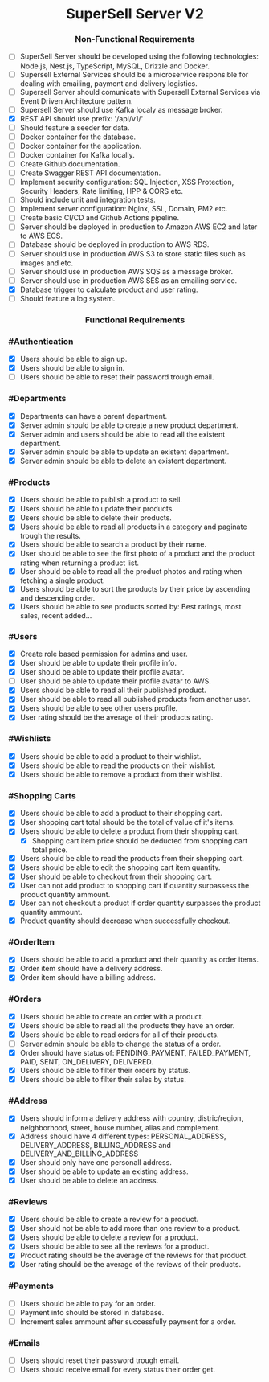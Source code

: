 <h1 align="center"> 
	SuperSell Server V2
</h1>

<h3 align="center"> 
	Non-Functional Requirements
</h3>

- [ ] SuperSell Server should be developed using the following technologies: Node.js, Nest.js, TypeScript, MySQL, Drizzle and Docker.
- [ ] Supersell External Services should be a microservice responsible for dealing with emailing, payment and delivery logistics.
- [ ] Supersell Server should comunicate with Supersell External Services via Event Driven Architecture pattern.
- [ ] Supersell Server should use Kafka localy as message broker.
- [x] REST API should use prefix: '/api/v1/'
- [ ] Should feature a seeder for data.
- [ ] Docker container for the database.
- [ ] Docker container for the application.
- [ ] Docker container for Kafka locally.
- [ ] Create Github documentation.
- [ ] Create Swagger REST API documentation.
- [ ] Implement security configuration: SQL Injection, XSS Protection, Security Headers, Rate limiting, HPP & CORS etc.
- [ ] Should include unit and integration tests.
- [ ] Implement server configuration: Nginx, SSL, Domain, PM2 etc.
- [ ] Create basic CI/CD and Github Actions pipeline.
- [ ] Server should be deployed in production to Amazon AWS EC2 and later to AWS ECS.
- [ ] Database should be deployed in production to AWS RDS.
- [ ] Server should use in production AWS S3 to store static files such as images and etc.
- [ ] Server should use in production AWS SQS as a message broker.
- [ ] Server should use in production AWS SES as an emailing service.
- [x] Database trigger to calculate product and user rating.
- [ ] Should feature a log system.

<h3 align="center"> 
	Functional Requirements
</h3>

### #Authentication

- [x] Users should be able to sign up.
- [x] Users should be able to sign in.
- [ ] Users should be able to reset their password trough email.

### #Departments

- [x] Departments can have a parent department.
- [x] Server admin should be able to create a new product department.
- [x] Server admin and users should be able to read all the existent department.
- [x] Server admin should be able to update an existent department.
- [x] Server admin should be able to delete an existent department.

### #Products

- [x] Users should be able to publish a product to sell.
- [x] Users should be able to update their products.
- [x] Users should be able to delete their products.
- [x] Users should be able to read all products in a category and paginate trough the results.
- [x] Users should be able to search a product by their name.
- [x] User should be able to see the first photo of a product and the product rating when returning a product list.
- [x] User should be able to read all the product photos and rating when fetching a single product.
- [x] Users should be able to sort the products by their price by ascending and descending order.
- [x] Users should be able to see products sorted by: Best ratings, most sales, recent added...

### #Users

- [x] Create role based permission for admins and user.
- [x] User should be able to update their profile info.
- [x] User should be able to update their profile avatar.
- [ ] User should be able to update their profile avatar to AWS.
- [x] Users should be able to read all their published product.
- [x] User should be able to read all published products from another user.
- [x] Users should be able to see other users profile.
- [x] User rating should be the average of their products rating.

### #Wishlists

- [x] Users should be able to add a product to their wishlist.
- [x] Users should be able to read the products on their wishlist.
- [x] Users should be able to remove a product from their wishlist.

### #Shopping Carts

- [x] Users should be able to add a product to their shopping cart.
- [x] User shopping cart total should be the total of value of it's items.
- [x] Users should be able to delete a product from their shopping cart.
  - [x] Shopping cart item price should be deducted from shopping cart total price.
- [x] Users should be able to read the products from their shopping cart.
- [x] Users should be able to edit the shopping cart item quantity.
- [x] User should be able to checkout from their shopping cart.
- [x] User can not add product to shopping cart if quantity surpassess the product quantity ammount.
- [x] User can not checkout a product if order quantity surpasses the product quantity ammount.
- [x] Product quantity should decrease when successfully checkout.

### #OrderItem

- [x] Users should be able to add a product and their quantity as order items.
- [x] Order item should have a delivery address.
- [x] Order item should have a billing address.

### #Orders

- [x] Users should be able to create an order with a product.
- [x] Users should be able to read all the products they have an order.
- [x] Users should be able to read orders for all of their products.
- [ ] Server admin should be able to change the status of a order.
- [x] Order should have status of: PENDING_PAYMENT, FAILED_PAYMENT, PAID, SENT, ON_DELIVERY, DELIVERED.
- [x] Users should be able to filter their orders by status.
- [x] Users should be able to filter their sales by status.

### #Address

- [x] Users should inform a delivery address with country, distric/region, neighborhood, street, house number, alias and complement.
- [x] Address should have 4 different types: PERSONAL_ADDRESS, DELIVERY_ADDRESS, BILLING_ADDRESS and DELIVERY_AND_BILLING_ADDRESS
- [x] User should only have one personall address.
- [x] User should be able to update an existing address.
- [x] User should be able to delete an address.

### #Reviews

- [x] Users should be able to create a review for a product.
- [x] User should not be able to add more than one review to a product.
- [x] Users should be able to delete a review for a product.
- [x] Users should be able to see all the reviews for a product.
- [x] Product rating should be the average of the reviews for that product.
- [x] User rating should be the average of the reviews of their products.

### #Payments

- [ ] Users should be able to pay for an order.
- [ ] Payment info should be stored in database.
- [ ] Increment sales ammount after successfully payment for a order.

### #Emails

- [ ] Users should reset their password trough email.
- [ ] Users should receive email for every status their order get.
